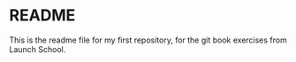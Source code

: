 # README #
This is the readme file for my first repository, for the git book exercises from Launch School.
